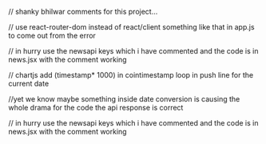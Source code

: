 // shanky bhilwar comments for this project...

// use react-router-dom instead of react/client something like that in app.js to come out from the error

// in hurry use the newsapi keys which i have commented and the code is in news.jsx with the comment working 


// chartjs add (timestamp* 1000) in cointimestamp loop in push line for the current date 

//yet we know maybe something inside date conversion is causing the whole drama for the code the api response is correct

// in hurry use the newsapi keys which i have commented and the code is in news.jsx with the comment working 






